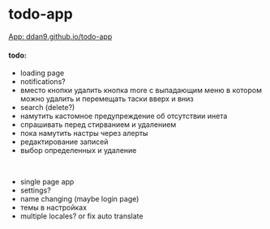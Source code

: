 # todo-app

[App: ddan9.github.io/todo-app](https://ddan9.github.io/todo-app)

#### todo:

- loading page
- notifications?
- вместо кнопки удалить кнопка more с выпадающим меню в котором можно удалить и перемещать таски вверх и вниз
- search (delete?)
- намутить кастомное предупреждение об отсутствии инета
- спрашивать перед стирванием и удалением
- пока намутить настры через алерты
- редактирование записей
- выбор определенных и удаление

<br/>

- single page app
- settings?
- name changing (maybe login page)
- темы в настройках
- multiple locales? or fix auto translate
